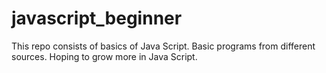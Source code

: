 # javascript_beginner
This repo consists of basics of Java Script. Basic programs from different sources.
Hoping to grow more in Java Script.
